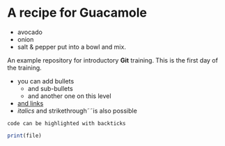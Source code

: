 # A recipe for Guacamole


- avocado
- onion
- salt & pepper
put into a bowl and mix.

An example repository for introductory **Git** training. This is the first day of the training.

<!-- HTML -->

 - you can add bullets
   - and sub-bullets
   - and another one on this level
 - [and links](https://bio-it.embl.de)
 - *italics* and strikethrough˜˜is also possible
 
 `code can be highlighted with backticks`
 
 ```for file in filenames:
 print(file)
 ```
 
 
